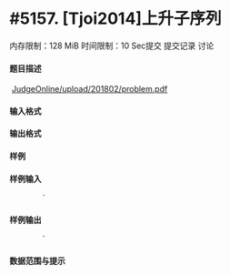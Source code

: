 
# #5157. [Tjoi2014]上升子序列
内存限制：128 MiB 时间限制：10 Sec提交 提交记录 讨论
#### 题目描述
 [JudgeOnline/upload/201802/problem.pdf](upload/201802/problem.pdf)
#### 输入格式

#### 输出格式

#### 样例

#### 样例输入

			`
#### 样例输出

			`
#### 数据范围与提示

